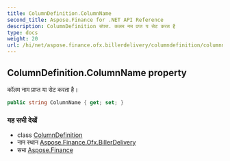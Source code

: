 ```yaml
---
title: ColumnDefinition.ColumnName
second_title: Aspose.Finance for .NET API Reference
description: ColumnDefinition संपत्त. कलम नम प्रप्त य सेट करत है
type: docs
weight: 20
url: /hi/net/aspose.finance.ofx.billerdelivery/columndefinition/columnname/
---
```

## ColumnDefinition.ColumnName property

कॉलम नाम प्राप्त या सेट करता है।

```csharp
public string ColumnName { get; set; }
```

### यह सभी देखें

* class [ColumnDefinition](../)
* नाम स्थान [Aspose.Finance.Ofx.BillerDelivery](../../columndefinition/)
* सभा [Aspose.Finance](../../../)


